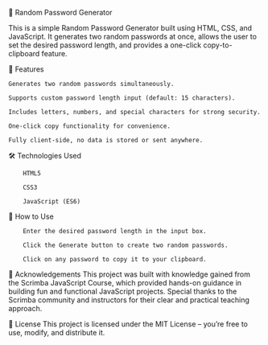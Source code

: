 🔐 Random Password Generator


This is a simple Random Password Generator built using HTML, CSS, and JavaScript.
It generates two random passwords at once, allows the user to set the desired password length, and provides a one-click copy-to-clipboard feature.

📸 Features


    Generates two random passwords simultaneously.

    Supports custom password length input (default: 15 characters).

    Includes letters, numbers, and special characters for strong security.

    One-click copy functionality for convenience.

    Fully client-side, no data is stored or sent anywhere.

🛠️ Technologies Used


        HTML5

        CSS3

        JavaScript (ES6)

🚀 How to Use


        Enter the desired password length in the input box.

        Click the Generate button to create two random passwords.

        Click on any password to copy it to your clipboard.


🙏 Acknowledgements
This project was built with knowledge gained from the
Scrimba JavaScript Course, which provided hands-on guidance in building fun and functional JavaScript projects.
Special thanks to the Scrimba community and instructors for their clear and practical teaching approach.

📜 License
This project is licensed under the MIT License – you’re free to use, modify, and distribute it.